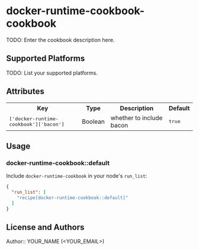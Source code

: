 # docker-runtime-cookbook-cookbook

TODO: Enter the cookbook description here.

## Supported Platforms

TODO: List your supported platforms.

## Attributes

<table>
  <tr>
    <th>Key</th>
    <th>Type</th>
    <th>Description</th>
    <th>Default</th>
  </tr>
  <tr>
    <td><tt>['docker-runtime-cookbook']['bacon']</tt></td>
    <td>Boolean</td>
    <td>whether to include bacon</td>
    <td><tt>true</tt></td>
  </tr>
</table>

## Usage

### docker-runtime-cookbook::default

Include `docker-runtime-cookbook` in your node's `run_list`:

```json
{
  "run_list": [
    "recipe[docker-runtime-cookbook::default]"
  ]
}
```

## License and Authors

Author:: YOUR_NAME (<YOUR_EMAIL>)
